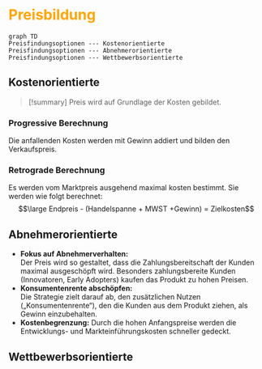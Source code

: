 # <font color = "orange">Preisbildung</font>

``` mermaid 
graph TD
Preisfindungsoptionen --- Kostenorientierte
Preisfindungsoptionen --- Abnehmerorientierte
Preisfindungsoptionen --- Wettbewerbsorientierte
```

## Kostenorientierte
>[!summary]
>Preis wird auf Grundlage der Kosten gebildet.
### Progressive Berechnung
Die anfallenden Kosten werden mit Gewinn addiert und bilden den Verkaufspreis.  
### Retrograde Berechnung 
Es werden vom Marktpreis ausgehend maximal kosten bestimmt. 
Sie werden wie folgt berechnet:
$$\large Endpreis - (Handelspanne + MWST +Gewinn) = Zielkosten$$
## Abnehmerorientierte
- **Fokus auf Abnehmerverhalten:**  
Der Preis wird so gestaltet, dass die Zahlungsbereitschaft der Kunden maximal ausgeschöpft wird. Besonders zahlungsbereite Kunden (Innovatoren, Early Adopters) kaufen das Produkt zu hohen Preisen.
- **Konsumentenrente abschöpfen:**  
Die Strategie zielt darauf ab, den zusätzlichen Nutzen („Konsumentenrente“), den die Kunden aus dem Produkt ziehen, als Gewinn einzubehalten.
- **Kostenbegrenzung:**
Durch die hohen Anfangspreise werden die Entwicklungs- und Markteinführungskosten schneller gedeckt.




## Wettbewerbsorientierte



